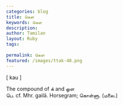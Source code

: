 ```yaml
---
categories: blog
title: கெள
keywords: கெள
description: 
author: Tamilan
layout: Ruby
tags: 
 
permalink: கெள
featured: /images/ttak-48.png
---
```

  
[ kau ]  
  
The compound of க் and ஒள  
பெ. cf. Mhr. gailā. Horsegram; கொள்ளு. (மலை.)